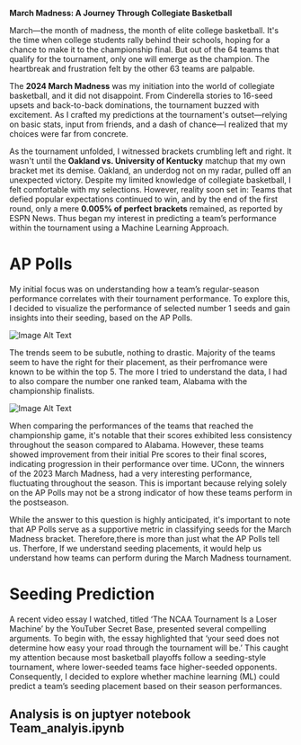 **March Madness: A Journey Through Collegiate Basketball**

March—the month of madness, the month of elite college basketball. It's the time when college students rally behind their schools, hoping for a chance to make it to the championship final. But out of the 64 teams that qualify for the tournament, only one will emerge as the champion. The heartbreak and frustration felt by the other 63 teams are palpable.

The **2024 March Madness** was my initiation into the world of collegiate basketball, and it did not disappoint. From Cinderella stories to 16-seed upsets and back-to-back dominations, the tournament buzzed with excitement. As I crafted my predictions at the tournament's outset—relying on basic stats, input from friends, and a dash of chance—I realized that my choices were far from concrete.

As the tournament unfolded, I witnessed brackets crumbling left and right. It wasn't until the **Oakland vs. University of Kentucky** matchup that my own bracket met its demise. Oakland, an underdog not on my radar, pulled off an unexpected victory. Despite my limited knowledge of collegiate basketball, I felt comfortable with my selections. However, reality soon set in: Teams that defied popular expectations continued to win, and by the end of the first round, only a mere **0.005% of perfect brackets** remained, as reported by ESPN News. Thus began my interest in predicting a team’s performance within the tournament using a Machine Learning Approach. 


# AP Polls

My initial focus was on understanding how a team’s regular-season performance correlates with their tournament performance. To explore this, I decided to visualize the performance of selected number 1 seeds and gain insights into their seeding, based on the AP Polls. 

![Image Alt Text](/Users/josephguzman/Desktop/planting-march-madness/Comparison_of_Number_1_Seeds.jpg)

The trends seem to be subutle, nothing to drastic. Majority of the teams seem to have the right for their placement, as their perfromance were known to be within the top 5. The more I tried to understand the data, I had to also compare the number one ranked team, Alabama with the championship finalists. 

![Image Alt Text](//Users/josephguzman/Desktop/planting-march-madness/Comparison_of_champ_teams.jpg)

When comparing the performances of the teams that reached the championship game, it's notable that their scores exhibited less consistency throughout the season compared to Alabama. However, these teams showed improvement from their initial Pre scores to their final scores, indicating progression in their performance over time. UConn, the winners of the 2023 March Madness, had a very interesting performance, fluctuating throughout the season. This is important because relying solely on the AP Polls may not be a strong indicator of how these teams perform in the postseason.

While the answer to this question is highly anticipated, it's important to note that AP Polls serve as a supportive metric in classifying seeds for the March Madness bracket. Therefore,there is more than just what the AP Polls tell us. Therfore, If we understand seeding placements, it would help us understand how teams can perform during the March Madness tournament.


# Seeding Prediction 

A recent video essay I watched, titled ‘The NCAA Tournament Is a Loser Machine’ by the YouTuber Secret Base, presented several compelling arguments. To begin with, the essay highlighted that ‘your seed does not determine how easy your road through the tournament will be.’ This caught my attention because most basketball playoffs follow a seeding-style tournament, where lower-seeded teams face higher-seeded opponents. Consequently, I decided to explore whether machine learning (ML) could predict a team’s seeding placement based on their season performances.


## Analysis is on juptyer notebook Team_analyis.ipynb
